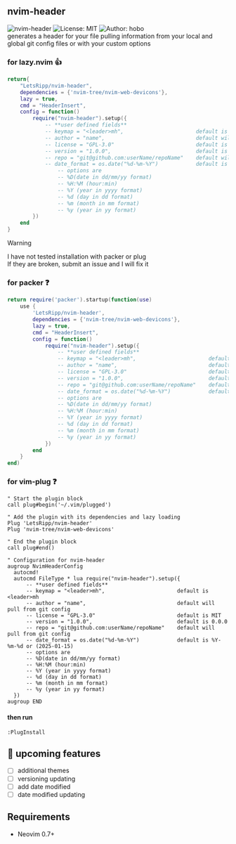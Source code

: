 [comment]: <> (File: README.md)
[comment]: <> (Author: hobo)
[comment]: <> (License: MIT)
[comment]: <> (Description: This is trash code that would make a real programmer cry blood 🤮)
[comment]: <> (Version: 0.0.3)
[comment]: <> (Date: 2025-03-12)
[comment]: <> (Repo: git@github.com:LetsRipp/nvim-header.git)

## nvim-header
![nvim-header](https://img.shields.io/badge/nvim--header-v0.0.4-blue.svg)
![License: MIT](https://img.shields.io/badge/License-MIT-yellow.svg)
![Author: hobo](https://img.shields.io/badge/Author-hobo-green.svg)<BR>
generates a header for your file pulling information from your local and global git config files
or with your custom options

### for lazy.nvim 👍
```lua
return{
    "LetsRipp/nvim-header",
    dependencies = {'nvim-tree/nvim-web-devicons'},
    lazy = true,
    cmd = "HeaderInsert",
    config = function()
        require("nvim-header").setup({
            -- **user defined fields**
            -- keymap = "<leader>mh",                       default is <leader>mh
            -- author = "name",                             default will  pull from git config
            -- license = "GPL-3.0"                          default is MIT
            -- version = "1.0.0",                           default is 0.0.0
            -- repo = "git@github.com:userName/repoName"    default will pull from git config 
            -- date_format = os.date("%d-%m-%Y")            default is %Y-%m-%d or (2025-01-15) 
                -- options are
                -- %D(date in dd/mm/yy format)
                -- %H:%M (hour:min)
                -- %Y (year in yyyy format)
                -- %d (day in dd format)
                -- %m (month in mm format) 
                -- %y (year in yy format)
        })
    end
}
```

>[!WARNING]    
I have not tested installation with packer or plug<BR>
If they are broken, submit an issue and I will fix it

### for packer ❓
```lua
return require('packer').startup(function(use)
    use {
        'LetsRipp/nvim-header',
        dependencies = {'nvim-tree/nvim-web-devicons'},
        lazy = true,
        cmd = "HeaderInsert",
        config = function()
            require("nvim-header").setup({
                -- **user defined fields**
                -- keymap = "<leader>mh",                       default is <leader>mh
                -- author = "name",                             default will pull from git config
                -- license = "GPL-3.0"                          default is MIT
                -- version = "1.0.0",                           default is 0.0.0
                -- repo = "git@github.com:userName/repoName"    default will pull from git config 
                -- date_format = os.date("%d-%m-%Y")            default is %Y-%m-%d or (2025-01-15) 
                -- options are
                -- %D(date in dd/mm/yy format)
                -- %H:%M (hour:min)
                -- %Y (year in yyyy format)
                -- %d (day in dd format)
                -- %m (month in mm format) 
                -- %y (year in yy format)
            })
        end
    }
end)
```
### for vim-plug ❓
```vimrc
" Start the plugin block
call plug#begin('~/.vim/plugged')

" Add the plugin with its dependencies and lazy loading
Plug 'LetsRipp/nvim-header'
Plug 'nvim-tree/nvim-web-devicons'

" End the plugin block
call plug#end()

" Configuration for nvim-header
augroup NvimHeaderConfig
  autocmd!
  autocmd FileType * lua require("nvim-header").setup({
      -- **user defined fields**
      -- keymap = "<leader>mh",                       default is <leader>mh
      -- author = "name",                             default will pull from git config
      -- license = "GPL-3.0"                          default is MIT
      -- version = "1.0.0",                           default is 0.0.0
      -- repo = "git@github.com:userName/repoName"    default will pull from git config 
      -- date_format = os.date("%d-%m-%Y")            default is %Y-%m-%d or (2025-01-15) 
      -- options are
      -- %D(date in dd/mm/yy format)
      -- %H:%M (hour:min)
      -- %Y (year in yyyy format)
      -- %d (day in dd format)
      -- %m (month in mm format) 
      -- %y (year in yy format)
  })
augroup END
```
#### then run 
```
:PlugInstall
```
## 🚀 upcoming features

- [ ] additional themes
- [ ] versioning updating
- [ ] add date modified
- [ ] date modified updating

## Requirements

- Neovim 0.7+

